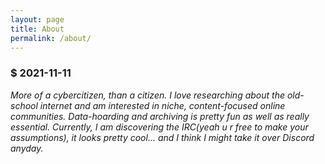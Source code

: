 ```yaml
---
layout: page
title: About
permalink: /about/
---
```

### $ 2021-11-11

*More of a cybercitizen, than a citizen. I love researching about the old-school internet and am interested in niche, content-focused online communities. Data-hoarding and archiving is pretty fun as well as really essential. Currently, I am discovering the IRC(yeah u r free to make your assumptions), it looks pretty cool... and I think I might take it over Discord anyday.*
